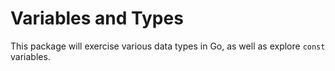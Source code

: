 # Variables and Types
This package will exercise various data types in Go, as well as explore
`const` variables.
